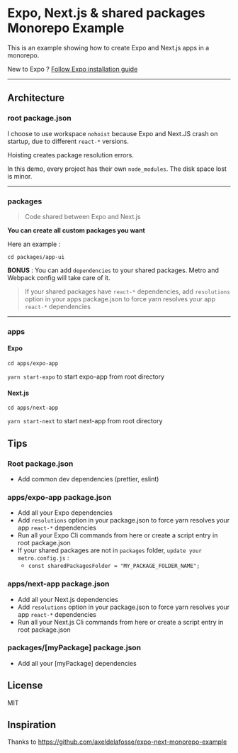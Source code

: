 # Expo, Next.js & shared packages Monorepo Example

This is an example showing how to create Expo and Next.js apps in a monorepo.

New to Expo ? [Follow Expo installation guide](https://docs.expo.dev/get-started/installation/)

___

## Architecture

### root package.json

I choose to use workspace `nohoist` because Expo and Next.JS crash on startup, due to different `react-*` versions.

Hoisting creates package resolution errors.

In this demo, every project has their own `node_modules`. The disk space lost is minor.

___

### packages

> Code shared between Expo and Next.js

**You can create all custom packages you want**

Here an example : 

`cd packages/app-ui`

**BONUS** : You can add `dependencies` to your shared packages. Metro and Webpack config will take care of it.

> If your shared packages have `react-*` dependencies, 
> add `resolutions` option in your apps package.json to force yarn resolves your app `react-*` dependencies
___

### apps

#### Expo

`cd apps/expo-app`

`yarn start-expo` to start expo-app from root directory


#### Next.js

`cd apps/next-app`

`yarn start-next` to start next-app from root directory


## Tips

### Root package.json

- Add common dev dependencies (prettier, eslint)

### apps/expo-app package.json

- Add all your Expo dependencies
- Add `resolutions` option in your package.json to force yarn resolves your app `react-*` dependencies
- Run all your Expo Cli commands from here or create a script entry in root package.json
- If your shared packages are not in `packages` folder, `update your metro.config.js` :
  - `const sharedPackagesFolder = "MY_PACKAGE_FOLDER_NAME";`

### apps/next-app package.json

- Add all your Next.js dependencies
- Add `resolutions` option in your package.json to force yarn resolves your app `react-*` dependencies
- Run all your Next.js Cli commands from here or create a script entry in root package.json

### packages/[myPackage] package.json

- Add all your [myPackage] dependencies

## License

MIT

## Inspiration

Thanks to https://github.com/axeldelafosse/expo-next-monorepo-example
